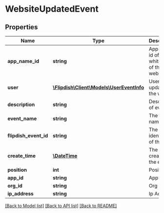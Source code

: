 # WebsiteUpdatedEvent

## Properties
Name | Type | Description | Notes
------------ | ------------- | ------------- | -------------
**app_name_id** | **string** | App Name id of the whitelabel of the website | [optional] 
**user** | [**\Flipdish\\Client\Models\UserEventInfo**](UserEventInfo.md) | User updating the website | [optional] 
**description** | **string** | Description of event | [optional] 
**event_name** | **string** | The event name | [optional] 
**flipdish_event_id** | **string** | The identitfier of the event | [optional] 
**create_time** | [**\DateTime**](\DateTime.md) | The time of creation of the event | [optional] 
**position** | **int** | Position | [optional] 
**app_id** | **string** | App id | [optional] 
**org_id** | **string** | Org id | [optional] 
**ip_address** | **string** | Ip Address | [optional] 

[[Back to Model list]](../README.md#documentation-for-models) [[Back to API list]](../README.md#documentation-for-api-endpoints) [[Back to README]](../README.md)


